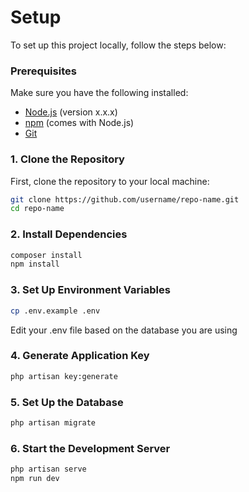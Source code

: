 # Setup

To set up this project locally, follow the steps below:

### Prerequisites

Make sure you have the following installed:

- [Node.js](https://nodejs.org/) (version x.x.x)
- [npm](https://www.npmjs.com/) (comes with Node.js)
- [Git](https://git-scm.com/)

### 1. Clone the Repository

First, clone the repository to your local machine:

```bash
git clone https://github.com/username/repo-name.git
cd repo-name
```

### 2. Install Dependencies

```bash
composer install
npm install
```

### 3. Set Up Environment Variables

```bash
cp .env.example .env
```
Edit your .env file based on the database you are using

### 4. Generate Application Key
```bash
php artisan key:generate
```

### 5. Set Up the Database

```bash
php artisan migrate
```

### 6. Start the Development Server

```bash
php artisan serve
npm run dev
```
